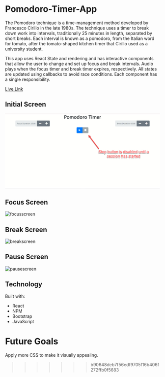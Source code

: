 # Pomodoro-Timer-App
The Pomodoro technique is a time-management method developed by Francesco Cirillo in the late 1980s. The technique uses a timer to break down work into intervals, traditionally 25 minutes in length, separated by short breaks. Each interval is known as a pomodoro, from the Italian word for tomato, after the tomato-shaped kitchen timer that Cirillo used as a university student.

This app uses React State and rendering and has interactive components that allow the user to change and set up focus and break intervals. Audio plays when the focus timer and break timer expires, respectively. All states are updated using callbacks to avoid race conditions. Each component has a single responsibility.

[Live Link](https://pomodoro-project-qsty4az65-jessicatam128-gmailcom.vercel.app/)

## Initial Screen
![Alt text](./img/initialscreen.jpg?raw=true)

## Focus Screen
![focusscreen](https://user-images.githubusercontent.com/74563848/134547304-c6c7aac1-3679-4b18-b218-1e95477fa024.jpg)

## Break Screen
![breakscreen](https://user-images.githubusercontent.com/74563848/134547345-adb68bab-4ac7-49cf-b085-ef1a86f4671e.jpg)

## Pause Screen
![pausescreen](https://user-images.githubusercontent.com/74563848/134547400-0331b125-feff-4486-886d-8468f61b8d70.jpg)

## Technology
Built with: 
* React
* NPM
* Bootstrap
* JavaScript

# Future Goals
Apply more CSS to make it visually appealing.

>>>>>>> b90648deb7f56edf9705f16b406f272ffb0f5683
